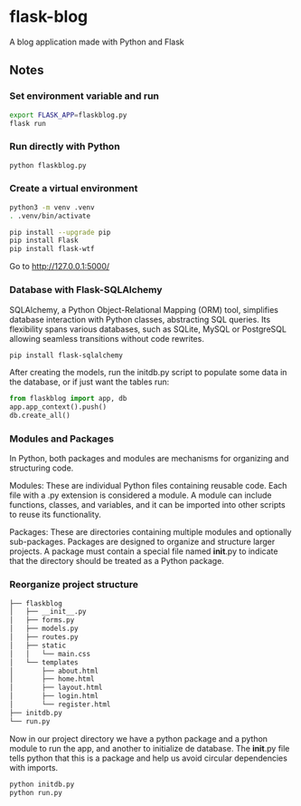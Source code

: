 # flask-blog
A blog application made with Python and Flask

## Notes

### Set environment variable and run
```bash
export FLASK_APP=flaskblog.py
flask run
```

### Run directly with Python
```bash
python flaskblog.py
```

### Create a virtual environment 
```bash
python3 -m venv .venv
. .venv/bin/activate

pip install --upgrade pip
pip install Flask
pip install flask-wtf
```

Go to http://127.0.0.1:5000/

### Database with Flask-SQLAlchemy
SQLAlchemy, a Python Object-Relational Mapping (ORM) tool, simplifies database interaction with Python classes, abstracting SQL queries. Its flexibility spans various databases, such as SQLite, MySQL or PostgreSQL allowing seamless transitions without code rewrites.

```bash
pip install flask-sqlalchemy
```

After creating the models, run the initdb.py script to populate some data in the database, or if just want the tables run:
```python
from flaskblog import app, db
app.app_context().push()
db.create_all()
```

### Modules and Packages
In Python, both packages and modules are mechanisms for organizing and structuring code.

Modules: These are individual Python files containing reusable code. Each file with a .py extension is considered a module. A module can include functions, classes, and variables, and it can be imported into other scripts to reuse its functionality.

Packages: These are directories containing multiple modules and optionally sub-packages. Packages are designed to organize and structure larger projects. A package must contain a special file named __init__.py to indicate that the directory should be treated as a Python package.


### Reorganize project structure

```bash
├── flaskblog
│   ├── __init__.py
│   ├── forms.py
│   ├── models.py
│   ├── routes.py
│   ├── static
│   │   └── main.css
│   └── templates
│       ├── about.html
│       ├── home.html
│       ├── layout.html
│       ├── login.html
│       └── register.html
├── initdb.py
└── run.py
```

Now in our project directory we have a python package and a python module to run the app, and another to initialize de database.
The __init__.py file tells python that this is a package and help us avoid circular dependencies with imports.

```bash
python initdb.py
python run.py
```